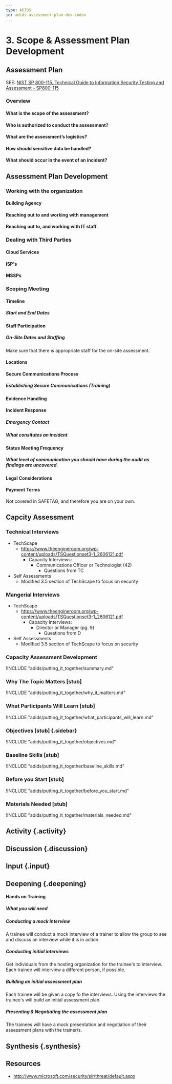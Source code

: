 ```yaml
---
type: ADIDS
id: adids-assessment-plan-dev-index
...
```


# 3. Scope & Assessment Plan Development

<!-- ![](content/images/assessment_plan_dev.png "") -->

## Assessment Plan

SEE: [NIST SP 800-115, Technical Guide to Information Security Testing and Assessment - SP800-115](http://csrc.nist.gov/publications/nistpubs/800-115/SP800-115.pdf)

### Overview

#### What is the scope of the assessment? 

#### Who is authorized to conduct the assessment? 

#### What are the assessment’s logistics? 

#### How should sensitive data be handled?

#### What should occur in the event of an incident?


## Assessment Plan Development

### Working with the organization

#### Building Agency

#### Reaching out to and working with management

#### Reaching out to, and working with IT staff.

### Dealing with Third Parties

#### Cloud Services

#### ISP's

#### MSSPs

### Scoping Meeting

#### Timeline

##### Start and End Dates

#### Staff Participation

##### On-Site Dates and Staffing

Make sure that there is appropriate staff for the on-site assessment.

#### Locations

#### Secure Communications Process

##### Establishing Secure Communications (Training)

#### Evidence Handling

#### Incident Response

##### Emergency Contact

##### What consitutes an incident

#### Status Meeting Frequency

##### What level of communication you should have during the audit as findings are uncovered.

#### Legal Considerations

#### Payment Terms
Not covered in SAFETAG, and therefore you are on your own.

## Capcity Assessment

### Technical Interviews

  * TechScape
	* https://www.theengineroom.org/wp-content/uploads/TSQuestionset3-1_2606121.pdf
	  * Capacity Interviews:
	    * Communications Officer or Technologist (42)
		  * Questions from TC
  * Self Assessments
	* Modified 3.5 section of TechScape to focus on security

### Mangerial Interviews

  * TechScape
	* https://www.theengineroom.org/wp-content/uploads/TSQuestionset3-1_2606121.pdf
	  * Capacity Interviews:
		* Director or Manager (pg. 9)
		  * Questions from D
  * Self Assessments
	* Modified 3.5 section of TechScape to focus on security

### Capacity Assessment Development

!INCLUDE "adids/putting_it_together/summary.md"

### Why The Topic Matters [stub]

!INCLUDE "adids/putting_it_together/why_it_matters.md"

### What Participants Will Learn [stub]

!INCLUDE "adids/putting_it_together/what_participants_will_learn.md"

### Objectives [stub] {.sidebar}

!INCLUDE "adids/putting_it_together/objectives.md"

### Baseline Skills [stub]

!INCLUDE "adids/putting_it_together/baseline_skills.md"

### Before you Start [stub]

<?trainer resources?>
!INCLUDE "adids/putting_it_together/before_you_start.md"

### Materials Needed [stub]

!INCLUDE "adids/putting_it_together/materials_needed.md"

## Activity {.activity}

<?The activities focus on introducing the user to the scope of this threat or section using an activity that lets them explore the concept without the tool so that they can start tool usage with an existing set of use cases in mind.?>

## Discussion {.discussion}

<?SAFETAG specific: For Audit discussions the auditor will provide scenerios that allow a trainee to explore ways they would use/focus a auditing technique with the identified risks in the case study provided.?>

## Input {.input}

<?This is usually the lecture part of the session. The trainer presents on issues, sub-topics and more advanced concepts related to focus of the session.?>

## Deepening {.deepening}

#### Hands on Training

<?Hands-on training on various components of the tool. This will be a moderately collaborative segment where the trainees will have documentation and be encouraged to explore the tool.?>

##### What you will need

##### Conducting a mock interview

A trainee will conduct a mock interview of a trainer to allow the group to see and discuss an interview while it is in action. 

##### Conducting initial interviews

Get individuals from the hosting organization for the trainee's to interview. Each trainee will interview a different person, if possible.

##### Building an initial assessment plan

Each trainee will be given a copy fo the interviews. Using the interviews the trainee's will build an initial assessment plan. 

##### Presenting & Negotiating the assessment plan

The trainees will have a mock presentation and negotiation of their assessment plans with the trainer/s.

## Synthesis {.synthesis}

<?A good training habit is to always summarize the session. Talk about what happened in the session, some of the results of the discussion, what issues were discussed, what solutions were made, and give some more time for participants to ask more questions before the session is closed.?>

## Resources

  * http://www.microsoft.com/security/sir/threat/default.aspx
